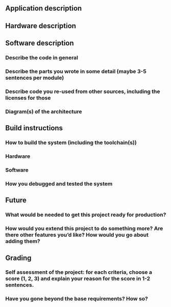 ## Application description 


## Hardware description 

 

## Software description 

### Describe the code in general 

### Describe the parts you wrote in some detail (maybe 3-5 sentences per module) 

### Describe code you re-used from other sources, including the licenses for those 

### Diagram(s) of the architecture 

## Build instructions 

### How to build the system (including the toolchain(s)) 

### Hardware 

### Software 

### How you debugged and tested the system 

## Future 

### What would be needed to get this project ready for production? 

### How would you extend this project to do something more? Are there other features you’d like? How would you go about adding them? 

## Grading 

### Self assessment of the project: for each criteria, choose a score (1, 2, 3) and explain your reason for the score in 1-2 sentences. 

### Have you gone beyond the base requirements? How so? 
